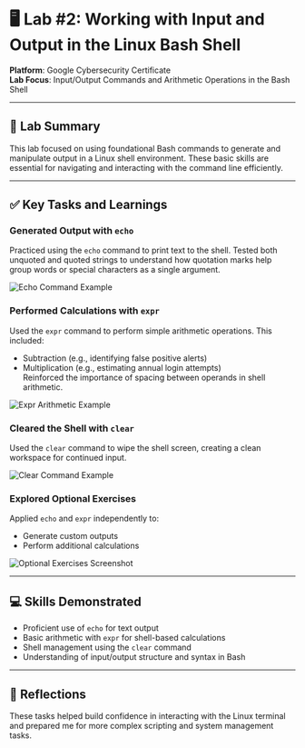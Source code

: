 # 🖥️ Lab #2: Working with Input and Output in the Linux Bash Shell

**Platform**: Google Cybersecurity Certificate  
**Lab Focus**: Input/Output Commands and Arithmetic Operations in the Bash Shell

---

## 🧠 Lab Summary

This lab focused on using foundational Bash commands to generate and manipulate output in a Linux shell environment. These basic skills are essential for navigating and interacting with the command line efficiently.

---

## ✅ Key Tasks and Learnings

### Generated Output with `echo`
Practiced using the `echo` command to print text to the shell. Tested both unquoted and quoted strings to understand how quotation marks help group words or special characters as a single argument.

![Echo Command Example](images/echo-example.png)


### Performed Calculations with `expr`
Used the `expr` command to perform simple arithmetic operations. This included:
- Subtraction (e.g., identifying false positive alerts)
- Multiplication (e.g., estimating annual login attempts)  
Reinforced the importance of spacing between operands in shell arithmetic.

![Expr Arithmetic Example](images/expr-arithmetic.png)


### Cleared the Shell with `clear`
Used the `clear` command to wipe the shell screen, creating a clean workspace for continued input.

![Clear Command Example](images/clear-command.png)


### Explored Optional Exercises
Applied `echo` and `expr` independently to:
- Generate custom outputs  
- Perform additional calculations  

![Optional Exercises Screenshot](images/optional-exercises.png)

---

## 💻 Skills Demonstrated

- Proficient use of `echo` for text output  
- Basic arithmetic with `expr` for shell-based calculations  
- Shell management using the `clear` command  
- Understanding of input/output structure and syntax in Bash  

---

## 🔁 Reflections

These tasks helped build confidence in interacting with the Linux terminal and prepared me for more complex scripting and system management tasks.

